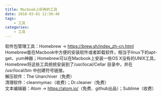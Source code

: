 ```yaml
---
title: Macbook上好用的工具
date: 2018-03-01 12:50:40
tags:
    - 工具
categories:
    - 工具
---
```

软件包管理工具：Homebrew -> <https://brew.sh/index_zh-cn.html>  
Homebrew能在Macbook中方便的安装软件或者卸载软件，相当于linux下的apt-get、yum神器；Homebrew可以在Macbook上安装一些OS X没有的UNIX工具，Homebrew将这些工具统统安装到了/usr/local/Cellar 目录中，并在 /usr/local/bin 中创建符号链接。  
解压软件：The Unarchiver（免费）  
清理软件：cleanmymac（收费）；Dr.cleaner（免费）  
文本编辑器：Atom -> <https://atom.io/>（免费、github出品）；Sublime（收费）
